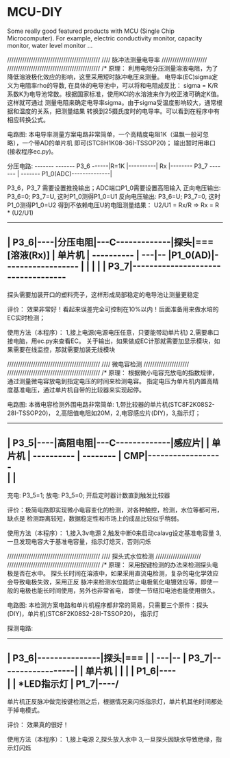 # MCU-DIY
Some really good featured products with MCU (Single Chip Microcomputer). For example, electric conductivity monitor, capacity monitor, water level monitor ...

///////////////////////////////////////////
//// 脉冲法测量电导率 /////////////////////
///////////////////////////////////////////
/*
原理：
利用电阻分压测量溶液电阻，为了降低溶液极化效应的影响，这里采用短时脉冲电压来测量。
电导率(EC)sigma定义为电阻率rho的导数, 在具体的电导池中，可以将和电阻成反比：
    sigma = K/R
系数K为电导池常数。根据国家标准，使用KCl的水溶液来作为校正液可确定K值。这样就可通过
测量电阻来确定电导率sigma。由于sigma受温度影响较大，通常根据和温度的关系，把测量结果
转换到25摄氏度时的电导率。可以看到在程序中有相应转换公式。

电路图:
本电导率测量方案电路非常简单，一个高精度电阻1K（温飘一般可忽略），一个带AD的单片机
即可(STC8H1K08-36I-TSSOP20)；
输出暂时用串口(接收程序ec.py)。

分压电路:
            -------          -------
 P3_6 ------|R=1K |----------| Rx  |-------- P3_7
            -------     |    -------
 P1_0(ADC)--------------|

P3_6，P3_7 需要设置推挽输出；ADC端口P1_0需要设置高阻输入
正向电压输出: P3_6=0; P3_7=U, 这时P1_0测得P1_0=U1
反向电压输出: P3_6=U; P3_7=0, 这时P1_0测得P1_0=U2
得到不依赖电压U的电阻测量结果：
   U2/U1 = Rx/R   =>  Rx = R * (U2/U1)


----------    ----------                 ------
|    P3_6|----|分压电阻|---C-------------|探头|=== [溶液(Rx)]
| 单片机 |    ----------   |             ---|--
|P1_0(AD)|------------------                |
|        |                                  |
|    P3_7|-----------------------------------
----------

探头需要加装开口的塑料壳子，这样形成局部稳定的电导池让测量更稳定

评价：
效果非常好！看起来误差完全可控制在10%以内！后面准备用来做水培的EC实时检测；

使用方法（本程序）：
1,接上电源(电源电压任意，只要能带动单片机)
2,需要串口接电脑，用ec.py来查看EC。
关于输出，如果做成EC计那就需要加显示模块，如果需要在线监控，那就需要加装无线模块








///////////////////////////////////////////
////    微电容检测   /////////////////////
///////////////////////////////////////////
/*
原理：
根据微小电容充放电的指数规律，通过测量微电容放电到指定电压的时间来检测电容。
指定电压为单片机内置高精度基准电压，通过单片机自带的比较器来实现起停。

电路图:
本微电容检测外围电路非常简单: 1,带比较器的单片机(STC8F2K08S2-28I-TSSOP20)，
2,高阻值电阻如20M，2,电容感应片(DIY)，3,指示灯；
----------    ----------                 --------
|    P3_5|----|高阻电阻|---C-------------|感应片|
| 单片机 |    ----------   |             --------
|     CMP|------------------                
|        |                                  
----------

充电: P3_5=1;
放电: P3_5=0;  开启定时器计数直到触发比较器

评价：极简电路即实现微小电容变化的检测，对各种触控，检测，水位等都可用，缺点是
检测距离较短，数据稳定性和市场上的成品比较似乎稍弱。

使用方法（本程序）：
1,接入3v电源
2,触发中断0来启动calavg设定基准电容量
3,一旦发现电容大于基准电容量，指示灯熄灭，否则闪烁








///////////////////////////////////////////
//// 探头式水位检测 /////////////////////
///////////////////////////////////////////
/*
原理：
    采用按键检测的办法来检测探头电极是否在水中。
    探头长时间在溶液中，如果采用直流电检测，复杂的电化学效应会导致电极失效，采用正反
脉冲来检测水位能防止电极氧化电镀效应等，即使一般的电极也能长时间使用，另外也非常省电，
即使一节纽扣电池也能使用很久。

电路图:
本检测方案电路和单片机程序都非常的简易，只需要三个原件：探头(DIY)，单片机(STC8F2K08S2-28I-TSSOP20)，
指示灯

探测电路:
----------               ------
|    P3_6|---------------|探头|=== 
|        |               ---|--
|    P3_7|------------------|
| 单片机 |
|        |
|    P1_6|----\
|        |     *LED指示灯
|    P1_7|----/
----------

单片机正反脉冲做完按键检测之后，根据情况来闪烁指示灯，单片机其他时间都处于掉电模式。

评价：
    效果真的很好！

使用方法（本程序）：
1,接上电源
2,探头放入水中
3,一旦探头因缺水导致绝缘，指示灯闪烁

